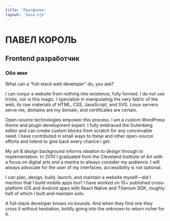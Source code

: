 ```yaml
---
title: 'Портфолио'
layout: 'base.njk'
---
```


# ПАВЕЛ КОРОЛЬ
## Frontend разработчик



### <a name="about"></a>Обо мне
What can a “full-stack web developer” do, you ask?

I can conjur a website from nothing into existence, fully formed. I do not use tricks, nor is this magic. I specialize in manipulating the very fabric of the web, its raw materials of HTML, CSS, JavaScript, and SVG. Linux servers serve me, domains are my domain, and certificates are certain.

Open-source technologies empower this process. I am a custom WordPress theme and plugin development expert. I fully embraced the Gutenberg editor and can create custom blocks from scratch for any conceivable need. I have contributed in small ways to these and other open-source efforts and intend to give back every chance I get.

My art & design background informs ideation to design through to implementation. In 2010 I graduated from the Cleveland Institute of Art with a focus on digital arts and a mantra to always consider my audience. I will always advocate for the user of my interfaces; accessibility is not optional.

I can plan, design, build, launch, and maintain a website myself—did I mention that I build mobile apps too? I have worked on 10+ published cross-platform iOS and Android apps with React Native and Titanium SDK, roughly half of which I built and maintain solo.

A full-stack developer knows no bounds. And when they find one they cross it without hesitation, boldly going into the unknown to return richer for it.

